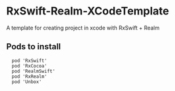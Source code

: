# RxSwift-Realm-XCodeTemplate
A template for creating project in xcode with RxSwift + Realm

## Pods to install
```
  pod 'RxSwift'
  pod 'RxCocoa'
  pod 'RealmSwift'
  pod 'RxRealm'
  pod 'Unbox'
```

